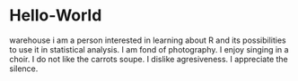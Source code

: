 # Hello-World
warehouse
i am a person interested in learning about R and its possibilities to use it in statistical analysis. I am fond of photography. I enjoy singing in a choir. I do not like the carrots soupe. I dislike agresiveness. I appreciate the silence. 
